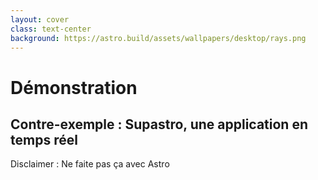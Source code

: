 ```yaml
---
layout: cover
class: text-center
background: https://astro.build/assets/wallpapers/desktop/rays.png
---
```


# Démonstration

## Contre-exemple : Supastro, une application en temps réel

Disclaimer : Ne faite pas ça avec Astro
